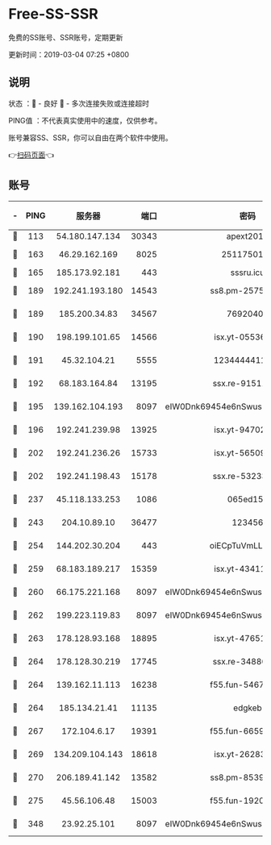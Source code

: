 # Free-SS-SSR

免费的SS账号、SSR账号，定期更新

更新时间：2019-03-04 07:25 +0800

## 说明

状态     ：🙂 - 良好 🙁 - 多次连接失败或连接超时

PING值   ：不代表真实使用中的速度，仅供参考。

账号兼容SS、SSR，你可以自由在两个软件中使用。

👉[扫码页面](https://liesauer.github.io/free-ss-ssr.github.io/)👈

## 账号

|-|PING|服务器|端口|密码|加密方式|区域|
|:----:|:----:|:-----:|-----:|:----:|:----:|:----:|
|🙂|113|54.180.147.134|30343|apext2019|chacha20|KR|
|🙂|163|46.29.162.169|8025|2511750146|aes-256-cfb|RU|
|🙂|165|185.173.92.181|443|sssru.icu|rc4-md5|RU|
|🙂|189|192.241.193.180|14543|ss8.pm-25759164|aes-256-cfb|US|
|🙂|189|185.200.34.83|34567|76920400|aes-256-cfb|US|
|🙂|190|198.199.101.65|14566|isx.yt-05536769|aes-256-cfb|US|
|🙂|191|45.32.104.21|5555|1234444411111|aes-256-cfb|SG|
|🙂|192|68.183.164.84|13195|ssx.re-91511451|aes-256-cfb|US|
|🙂|195|139.162.104.193|8097|eIW0Dnk69454e6nSwuspv9DmS201tQ0D|aes-256-cfb|JP|
|🙂|196|192.241.239.98|13925|isx.yt-94702728|aes-256-cfb|US|
|🙂|202|192.241.236.26|15733|isx.yt-56509000|aes-256-cfb|US|
|🙂|202|192.241.198.43|15178|ssx.re-53233906|aes-256-cfb|US|
|🙂|237|45.118.133.253|1086|065ed15a|aes-256-cfb|SG|
|🙂|243|204.10.89.10|36477|123456|aes-256-cfb|US|
|🙂|254|144.202.30.204|443|oiECpTuVmLLxk4Ts|aes-256-cfb|US|
|🙂|259|68.183.189.217|15359|isx.yt-43411617|aes-256-cfb|SG|
|🙂|260|66.175.221.168|8097|eIW0Dnk69454e6nSwuspv9DmS201tQ0D|aes-256-cfb|US|
|🙂|262|199.223.119.83|8097|eIW0Dnk69454e6nSwuspv9DmS201tQ0D|aes-256-cfb|US|
|🙂|263|178.128.93.168|18895|isx.yt-47651683|aes-256-cfb|SG|
|🙂|264|178.128.30.219|17745|ssx.re-34880503|aes-256-cfb|SG|
|🙂|264|139.162.11.113|16238|f55.fun-54673492|aes-256-cfb|SG|
|🙂|264|185.134.21.41|11135|edgkeb|aes-256-cfb|GB|
|🙂|267|172.104.6.17|19391|f55.fun-66594253|aes-256-cfb|US|
|🙂|269|134.209.104.143|18618|isx.yt-26283608|aes-256-cfb|SG|
|🙂|270|206.189.41.142|13582|ss8.pm-85391880|aes-256-cfb|SG|
|🙂|275|45.56.106.48|15003|f55.fun-19202286|aes-256-cfb|US|
|🙂|348|23.92.25.101|8097|eIW0Dnk69454e6nSwuspv9DmS201tQ0D|aes-256-cfb|US|

